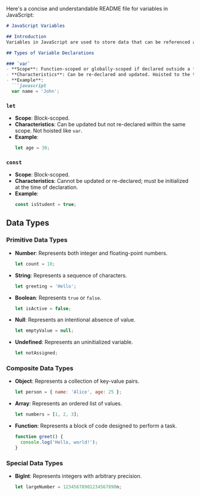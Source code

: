 Here's a concise and understandable README file for variables in JavaScript:

```markdown
# JavaScript Variables

## Introduction
Variables in JavaScript are used to store data that can be referenced and manipulated in your code. Understanding how to declare and use variables is fundamental to working with JavaScript.

## Types of Variable Declarations

### `var`
- **Scope**: Function-scoped or globally-scoped if declared outside a function.
- **Characteristics**: Can be re-declared and updated. Hoisted to the top of their scope, but initialized with `undefined`.
- **Example**:
  ```javascript
  var name = 'John';
  ```

### `let`
- **Scope**: Block-scoped.
- **Characteristics**: Can be updated but not re-declared within the same scope. Not hoisted like `var`.
- **Example**:
  ```javascript
  let age = 30;
  ```

### `const`
- **Scope**: Block-scoped.
- **Characteristics**: Cannot be updated or re-declared; must be initialized at the time of declaration.
- **Example**:
  ```javascript
  const isStudent = true;
  ```

## Data Types

### Primitive Data Types
- **Number**: Represents both integer and floating-point numbers.
  ```javascript
  let count = 10;
  ```
- **String**: Represents a sequence of characters.
  ```javascript
  let greeting = 'Hello';
  ```
- **Boolean**: Represents `true` or `false`.
  ```javascript
  let isActive = false;
  ```
- **Null**: Represents an intentional absence of value.
  ```javascript
  let emptyValue = null;
  ```
- **Undefined**: Represents an uninitialized variable.
  ```javascript
  let notAssigned;
  ```

### Composite Data Types
- **Object**: Represents a collection of key-value pairs.
  ```javascript
  let person = { name: 'Alice', age: 25 };
  ```
- **Array**: Represents an ordered list of values.
  ```javascript
  let numbers = [1, 2, 3];
  ```
- **Function**: Represents a block of code designed to perform a task.
  ```javascript
  function greet() {
    console.log('Hello, world!');
  }
  ```

### Special Data Types
- **BigInt**: Represents integers with arbitrary precision.
  ```javascript
  let largeNumber = 12345678901234567890n;
  ```

